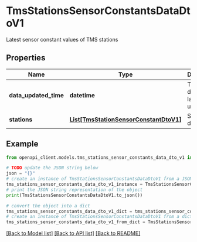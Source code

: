 # TmsStationsSensorConstantsDataDtoV1

Latest sensor constant values of TMS stations

## Properties

Name | Type | Description | Notes
------------ | ------------- | ------------- | -------------
**data_updated_time** | **datetime** | Time when data was last updated | 
**stations** | [**List[TmsStationSensorConstantDtoV1]**](TmsStationSensorConstantDtoV1.md) | Stations data | [optional] 

## Example

```python
from openapi_client.models.tms_stations_sensor_constants_data_dto_v1 import TmsStationsSensorConstantsDataDtoV1

# TODO update the JSON string below
json = "{}"
# create an instance of TmsStationsSensorConstantsDataDtoV1 from a JSON string
tms_stations_sensor_constants_data_dto_v1_instance = TmsStationsSensorConstantsDataDtoV1.from_json(json)
# print the JSON string representation of the object
print(TmsStationsSensorConstantsDataDtoV1.to_json())

# convert the object into a dict
tms_stations_sensor_constants_data_dto_v1_dict = tms_stations_sensor_constants_data_dto_v1_instance.to_dict()
# create an instance of TmsStationsSensorConstantsDataDtoV1 from a dict
tms_stations_sensor_constants_data_dto_v1_from_dict = TmsStationsSensorConstantsDataDtoV1.from_dict(tms_stations_sensor_constants_data_dto_v1_dict)
```
[[Back to Model list]](../README.md#documentation-for-models) [[Back to API list]](../README.md#documentation-for-api-endpoints) [[Back to README]](../README.md)


